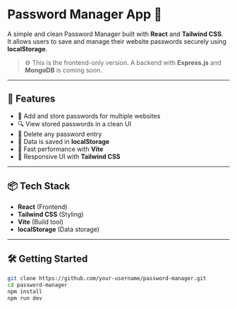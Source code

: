 # Password Manager App 🔐

A simple and clean Password Manager built with **React** and **Tailwind CSS**.  
It allows users to save and manage their website passwords securely using **localStorage**.

> ⚙️ This is the frontend-only version. A backend with **Express.js** and **MongoDB** is coming soon.

---

## 🚀 Features

- 📝 Add and store passwords for multiple websites
- 🔍 View stored passwords in a clean UI
- 🧹 Delete any password entry
- 💾 Data is saved in **localStorage**
- 💨 Fast performance with **Vite**
- 🎨 Responsive UI with **Tailwind CSS**

---

## 📦 Tech Stack

- **React** (Frontend)
- **Tailwind CSS** (Styling)
- **Vite** (Build tool)
- **localStorage** (Data storage)

---

## 🛠️ Getting Started

```bash
git clone https://github.com/your-username/password-manager.git
cd password-manager
npm install
npm run dev
